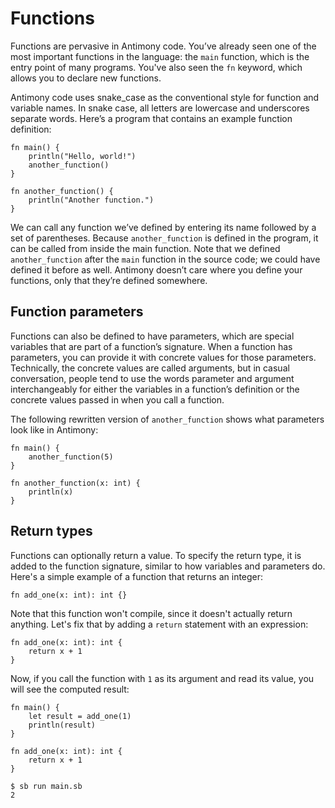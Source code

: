 # Functions

Functions are pervasive in Antimony code. You’ve already seen one of the most important functions in the language: the `main` function, which is the entry point of many programs. You've also seen the `fn` keyword, which allows you to declare new functions.

Antimony code uses snake_case as the conventional style for function and variable names. In snake case, all letters are lowercase and underscores separate words. Here’s a program that contains an example function definition:

```
fn main() {
    println("Hello, world!")
    another_function()
}

fn another_function() {
    println("Another function.")
}
```

We can call any function we’ve defined by entering its name followed by a set of parentheses. Because `another_function` is defined in the program, it can be called from inside the main function. Note that we defined `another_function` after the `main` function in the source code; we could have defined it before as well. Antimony doesn’t care where you define your functions, only that they’re defined somewhere.

## Function parameters

Functions can also be defined to have parameters, which are special variables that are part of a function’s signature. When a function has parameters, you can provide it with concrete values for those parameters. Technically, the concrete values are called arguments, but in casual conversation, people tend to use the words parameter and argument interchangeably for either the variables in a function’s definition or the concrete values passed in when you call a function.

The following rewritten version of `another_function` shows what parameters look like in Antimony:

```
fn main() {
    another_function(5)
}

fn another_function(x: int) {
    println(x)
}
```

## Return types

Functions can optionally return a value. To specify the return type, it is added to the function signature, similar to how variables and parameters do. Here's a simple example of a function that returns an integer:

```
fn add_one(x: int): int {}
```

Note that this function won't compile, since it doesn't actually return anything. Let's fix that by adding a `return` statement with an expression:

```
fn add_one(x: int): int {
    return x + 1
}
```

Now, if you call the function with `1` as its argument and read its value, you will see the computed result:

```
fn main() {
    let result = add_one(1)
    println(result)
}

fn add_one(x: int): int {
    return x + 1
}
```

```
$ sb run main.sb
2
```
